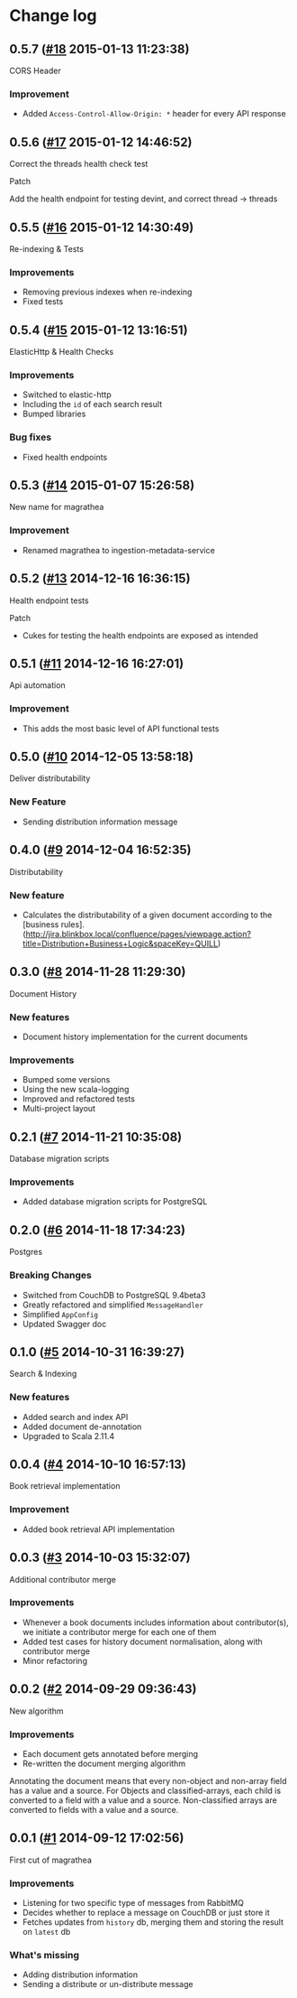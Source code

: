 # Change log

## 0.5.7 ([#18](https://git.mobcastdev.com/Marvin/magrathea/pull/18) 2015-01-13 11:23:38)

CORS Header

### Improvement

- Added `Access-Control-Allow-Origin: *` header for every API response

## 0.5.6 ([#17](https://git.mobcastdev.com/Marvin/magrathea/pull/17) 2015-01-12 14:46:52)

Correct the threads health check test

Patch

Add the health endpoint for testing devint, and correct thread -> threads

## 0.5.5 ([#16](https://git.mobcastdev.com/Marvin/magrathea/pull/16) 2015-01-12 14:30:49)

Re-indexing & Tests

### Improvements

- Removing previous indexes when re-indexing
- Fixed tests

## 0.5.4 ([#15](https://git.mobcastdev.com/Marvin/magrathea/pull/15) 2015-01-12 13:16:51)

ElasticHttp & Health Checks

### Improvements

- Switched to elastic-http
- Including the `id` of each search result
- Bumped libraries

### Bug fixes

- Fixed health endpoints


## 0.5.3 ([#14](https://git.mobcastdev.com/Marvin/magrathea/pull/14) 2015-01-07 15:26:58)

New name for magrathea

### Improvement

- Renamed magrathea to ingestion-metadata-service

## 0.5.2 ([#13](https://git.mobcastdev.com/Marvin/magrathea/pull/13) 2014-12-16 16:36:15)

Health endpoint tests

Patch

 * Cukes for testing the health endpoints are exposed as intended

## 0.5.1 ([#11](https://git.mobcastdev.com/Marvin/magrathea/pull/11) 2014-12-16 16:27:01)

Api automation

### Improvement

* This adds the most basic level of API functional tests

## 0.5.0 ([#10](https://git.mobcastdev.com/Marvin/magrathea/pull/10) 2014-12-05 13:58:18)

Deliver distributability

### New Feature

- Sending distribution information message

## 0.4.0 ([#9](https://git.mobcastdev.com/Marvin/magrathea/pull/9) 2014-12-04 16:52:35)

Distributability

### New feature

* Calculates the distributability of a given document according to the [business rules].(http://jira.blinkbox.local/confluence/pages/viewpage.action?title=Distribution+Business+Logic&spaceKey=QUILL)

## 0.3.0 ([#8](https://git.mobcastdev.com/Marvin/magrathea/pull/8) 2014-11-28 11:29:30)

Document History

### New features

- Document history implementation for the current documents 

### Improvements

- Bumped some versions
- Using the new scala-logging
- Improved and refactored tests
- Multi-project layout

## 0.2.1 ([#7](https://git.mobcastdev.com/Marvin/magrathea/pull/7) 2014-11-21 10:35:08)

Database migration scripts

### Improvements

* Added database migration scripts for PostgreSQL

## 0.2.0 ([#6](https://git.mobcastdev.com/Marvin/magrathea/pull/6) 2014-11-18 17:34:23)

Postgres

### Breaking Changes

* Switched from CouchDB to PostgreSQL 9.4beta3
* Greatly refactored and simplified `MessageHandler`
* Simplified `AppConfig`
* Updated Swagger doc

## 0.1.0 ([#5](https://git.mobcastdev.com/Marvin/magrathea/pull/5) 2014-10-31 16:39:27)

Search & Indexing

### New features

* Added search and index API
* Added document de-annotation
* Upgraded to Scala 2.11.4

## 0.0.4 ([#4](https://git.mobcastdev.com/Marvin/magrathea/pull/4) 2014-10-10 16:57:13)

Book retrieval implementation

### Improvement

* Added book retrieval API implementation

## 0.0.3 ([#3](https://git.mobcastdev.com/Marvin/magrathea/pull/3) 2014-10-03 15:32:07)

Additional contributor merge

### Improvements

* Whenever a book documents includes information about contributor(s), we initiate a contributor merge for each one of them
* Added test cases for history document normalisation, along with contributor merge
* Minor refactoring

## 0.0.2 ([#2](https://git.mobcastdev.com/Marvin/magrathea/pull/2) 2014-09-29 09:36:43)

New algorithm

### Improvements

* Each document gets annotated before merging
* Re-written the document merging algorithm

Annotating the document means that every non-object and non-array field has a value and a source. For Objects and classified-arrays, each child is converted to a field with a value and a source. Non-classified arrays are converted to fields with a value and a source.

## 0.0.1 ([#1](https://git.mobcastdev.com/Marvin/magrathea/pull/1) 2014-09-12 17:02:56)

First cut of magrathea

### Improvements

* Listening for two specific type of messages from RabbitMQ
* Decides whether to replace a message on CouchDB or just store it
* Fetches updates from `history` db, merging them and storing the result on `latest` db

### What's missing

* Adding distribution information
* Sending a distribute or un-distribute message

